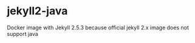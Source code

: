 # jekyll2-java
Docker image with Jekyll 2.5.3 because  official jekyll 2.x image does not support java
